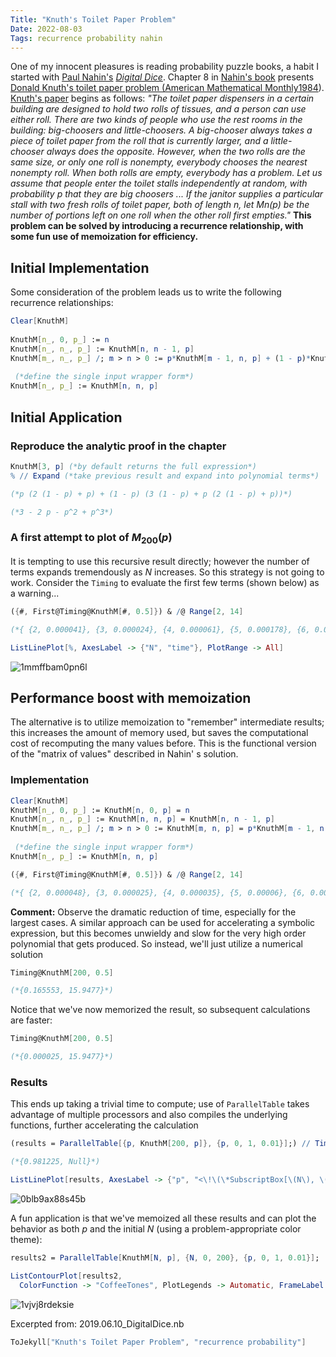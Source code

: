 ```yaml
---
Title: "Knuth's Toilet Paper Problem"
Date: 2022-08-03
Tags: recurrence probability nahin
---
```


One of my innocent pleasures is reading probability puzzle books, a habit I started with [Paul Nahin's](https://en.wikipedia.org/wiki/Paul_J._Nahin) [*Digital Dice*](https://amzn.to/3OWmVbS).   Chapter 8 in [Nahin's book](https://amzn.to/3OWmVbS) presents [Donald Knuth's toilet paper problem (](https://doi.org/10.2307/2322567)[American Mathematical Monthly](https://doi.org/10.2307/2322567)[1984](https://doi.org/10.2307/2322567)).  [Knuth's paper](https://doi.org/10.2307/2322567) begins as follows: *"The toilet paper dispensers in a certain building are designed to hold two rolls of tissues, and a person can use either roll.  There are two kinds of people who use the rest rooms in the building: big-choosers and little-choosers.  A big-chooser always takes a piece of toilet paper from the roll that is currently larger, and a little-chooser always does the opposite.  However, when the two rolls are the same size, or only one roll is nonempty, everybody chooses the nearest nonempty roll.  When both rolls are empty, everybody has a problem.  Let us assume that people enter the toilet stalls independently at random, with probability p that they are big choosers ... If the janitor supplies a particular stall with two fresh rolls of toilet paper, both of length n, let Mn(p) be the number of portions left on one roll when the other roll first empties."*  **This problem can be solved by introducing a recurrence relationship, with some fun use of memoization for efficiency.**

## Initial Implementation

Some consideration of the problem leads us to write the following recurrence relationships:

```mathematica
Clear[KnuthM] 
 
KnuthM[n_, 0, p_] := n
KnuthM[n_, n_, p_] := KnuthM[n, n - 1, p]
KnuthM[m_, n_, p_] /; m > n > 0 := p*KnuthM[m - 1, n, p] + (1 - p)*KnuthM[m, n - 1, p] 
  
 (*define the single input wrapper form*)
KnuthM[n_, p_] := KnuthM[n, n, p]
```

## Initial Application

### Reproduce the analytic proof in the chapter

```mathematica
KnuthM[3, p] (*by default returns the full expression*)
% // Expand (*take previous result and expand into polynomial terms*)

(*p (2 (1 - p) + p) + (1 - p) (3 (1 - p) + p (2 (1 - p) + p))*)

(*3 - 2 p - p^2 + p^3*)
```

###  A first attempt to plot of $M_{200}(p)$

It is tempting to use this recursive result directly; however the number of terms expands tremendously as *N* increases.  So this strategy is not going to work.  Consider the `Timing` to evaluate the first few terms (shown below) as a warning...

```mathematica
({#, First@Timing@KnuthM[#, 0.5]}) & /@ Range[2, 14]

(*{ {2, 0.000041}, {3, 0.000024}, {4, 0.000061}, {5, 0.000178}, {6, 0.000563}, {7, 0.001849}, {8, 0.006331}, {9, 0.021513}, {10, 0.070539}, {11, 0.247147}, {12, 0.875677}, {13, 3.12324}, {14, 11.4004}}*)
```

```mathematica
ListLinePlot[%, AxesLabel -> {"N", "time"}, PlotRange -> All]
```

![1mmffbam0pn6l](/blog/images/2022/8/3/1mmffbam0pn6l.png)

## Performance boost with memoization

The alternative is to utilize memoization to "remember" intermediate results; this increases the amount of memory used, but saves the computational cost of recomputing the many values before.  This is the functional version of the "matrix of values" described in Nahin' s solution.

### Implementation

```mathematica
Clear[KnuthM]
KnuthM[n_, 0, p_] := KnuthM[n, 0, p] = n
KnuthM[n_, n_, p_] := KnuthM[n, n, p] = KnuthM[n, n - 1, p]
KnuthM[m_, n_, p_] /; m > n > 0 := KnuthM[m, n, p] = p*KnuthM[m - 1, n, p] + (1 - p)*KnuthM[m, n - 1, p] 
  
 (*define the single input wrapper form*)
KnuthM[n_, p_] := KnuthM[n, n, p]
```

```mathematica
({#, First@Timing@KnuthM[#, 0.5]}) & /@ Range[2, 14]

(*{ {2, 0.000048}, {3, 0.000025}, {4, 0.000035}, {5, 0.00006}, {6, 0.00004}, {7, 0.000046}, {8, 0.00005}, {9, 0.000055}, {10, 0.000062}, {11, 0.00007}, {12, 0.000094}, {13, 0.000086}, {14, 0.00009}}*)
```

**Comment:** Observe the dramatic reduction of  time, especially for the largest cases.  A similar approach can be used for accelerating a symbolic expression, but this becomes unwieldy and slow for the very high order polynomial that gets produced.  So instead, we'll just utilize a numerical solution

```mathematica
Timing@KnuthM[200, 0.5]

(*{0.165553, 15.9477}*)
```

Notice that we've now memorized the result, so subsequent calculations are faster:

```mathematica
Timing@KnuthM[200, 0.5]

(*{0.000025, 15.9477}*)
```

### Results

This ends up taking a trivial time to compute; use of `ParallelTable` takes advantage of multiple processors and also compiles the underlying functions, further accelerating the calculation

```mathematica
(results = ParallelTable[{p, KnuthM[200, p]}, {p, 0, 1, 0.01}];) // Timing 

(*{0.981225, Null}*)
```

```mathematica
ListLinePlot[results, AxesLabel -> {"p", "<\!\(\*SubscriptBox[\(N\), \(remaining\)]\)>"}]
```

![0blb9ax88s45b](/blog/images/2022/8/3/0blb9ax88s45b.png)

A fun application is that we've memoized all these results and can plot the behavior as both *p* and the initial *N* (using a problem-appropriate color theme):

```mathematica
results2 = ParallelTable[KnuthM[N, p], {N, 0, 200}, {p, 0, 1, 0.01}];
```

```mathematica
ListContourPlot[results2, 
  ColorFunction -> "CoffeeTones", PlotLegends -> Automatic, FrameLabel -> {"p (as percent)", "N"}, Contours -> {175, 150, 125, 100, 75, 50, 25, 10, 5, 4, 3, 2, 1}]
```

![1vjvj8rdeksie](/blog/images/2022/8/3/1vjvj8rdeksie.png)

Excerpted from:  2019.06.10_DigitalDice.nb

```mathematica
ToJekyll["Knuth's Toilet Paper Problem", "recurrence probability"]
```
